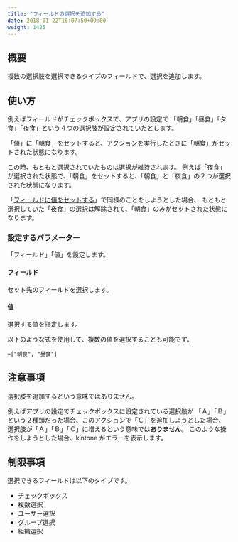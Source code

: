 ```yaml
---
title: "フィールドの選択を追加する"
date: 2018-01-22T16:07:50+09:00
weight: 1425
---
```


## 概要

複数の選択肢を選択できるタイプのフィールドで、選択を追加します。

## 使い方

例えばフィールドがチェックボックスで、アプリの設定で
「朝食」「昼食」「夕食」「夜食」という４つの選択肢が設定されていたとします。

「値」に「朝食」をセットすると、アクションを実行したときに「朝食」がセットされた状態になります。

この時、もともと選択されていたものは選択が維持されます。
例えば「夜食」が選択された状態で、「朝食」をセットすると、「朝食」と「夜食」の２つが選択された状態になります。

「[フィールドに値をセットする](../set_field_value/)」で同様のことをしようとした場合、
もともと選択していた「夜食」の選択は解除されて、「朝食」のみがセットされた状態になります。

### 設定するパラメーター

「フィールド」「値」を設定します。

#### フィールド

セット先のフィールドを選択します。

#### 値

選択する値を指定します。

以下のような式を使用して、複数の値を選択することも可能です。

```
=["朝食", "昼食"]
```


## 注意事項

選択肢を追加するという意味ではありません。

例えばアプリの設定でチェックボックスに設定されている選択肢が
「Ａ」「Ｂ」という２種類だった場合、このアクションで「Ｃ」を追加しようとした場合、
選択肢が「Ａ」「Ｂ」「Ｃ」に増えるという意味では**ありません**。
このような操作をしようとした場合、kintone がエラーを表示します。

## 制限事項

選択できるフィールドは以下のタイプです。

- チェックボックス
- 複数選択
- ユーザー選択
- グループ選択
- 組織選択
